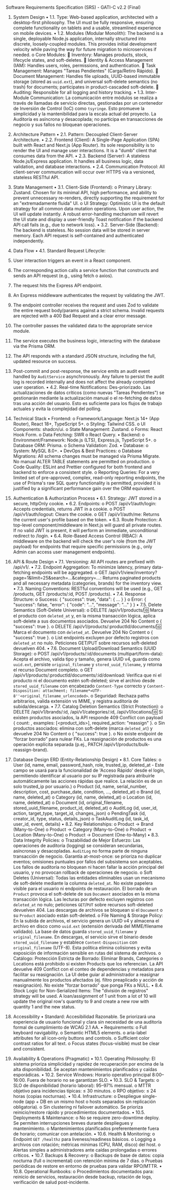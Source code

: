 Software Requirements Specification (SRS) - GATI-C v2.2 (Final)
1. System Design
•	1.1. Type: Web-based application, architected with a desktop-first philosophy. The UI must be fully responsive, ensuring complete functionality on tablets and a usable, streamlined experience on mobile devices.
•	1.2. Modules (Modular Monolith): The backend is a single, deployable Node.js application, internally structured into discrete, loosely-coupled modules. This provides initial development velocity while paving the way for future migration to microservices if needed.
o	Core Modules:
	Inventory: Manages products, stock, lifecycle states, and soft-deletes.
	Identity & Access Management (IAM): Handles users, roles, permissions, and authentication.
	Task Management: Manages "Tareas Pendientes" (Carga/Retiro Rápido).
	Document Management: Handles file uploads, UUID-based immutable storage (stored as `uuid.ext`), and universal soft-delete semantics (no trash) for documents; participates in product-cascaded soft-delete.
	Auditing: Responsible for all logging and history tracking.
•	1.3. Inter-Module Communication: La comunicación entre módulos se realiza a través de llamadas de servicio directas, gestionadas por un contenedor de Inversión de Control (IoC) como `tsyringe`. Esto promueve la simplicidad y la mantenibilidad para la escala actual del proyecto. La Auditoría es asíncrona y desacoplada; no participa en transacciones de negocio y sus fallos no bloquean operaciones.
2. Architecture Pattern
•	2.1. Pattern: Decoupled Client-Server Architecture.
•	2.2. Frontend (Client): A Single-Page Application (SPA) built with React and Next.js (App Router). Its sole responsibility is to render the UI and manage user interactions. It is a "dumb" client that consumes data from the API.
•	2.3. Backend (Server): A stateless Node.js/Express application. It handles all business logic, data validation, and database interactions.
•	2.4. Communication Protocol: All client-server communication will occur over HTTPS via a versioned, stateless RESTful API.
3. State Management
•	3.1. Client-Side (Frontend):
o	Primary Library: Zustand. Chosen for its minimal API, high performance, and ability to prevent unnecessary re-renders, directly supporting the requirement for an "extremadamente fluida" UI.
o	UI Strategy: Optimistic UI is the default strategy for all common data mutation operations. Upon user action, the UI will update instantly. A robust error-handling mechanism will revert the UI state and display a user-friendly Toast notification if the backend API call fails (e.g., due to network loss).
•	3.2. Server-Side (Backend): The backend is stateless. No session data will be stored in server memory. Each API request is self-contained and authenticated independently.
4. Data Flow
•	4.1. Standard Request Lifecycle:
1.	User interaction triggers an event in a React component.
2.	The corresponding action calls a service function that constructs and sends an API request (e.g., using fetch o axios).
3.	The request hits the Express API endpoint.
4.	An Express middleware authenticates the request by validating the JWT.
5.	The endpoint controller receives the request and uses Zod to validate the entire request body/params against a strict schema. Invalid requests are rejected with a 400 Bad Request and a clear error message.
6.	The controller passes the validated data to the appropriate service module.
7.	The service executes the business logic, interacting with the database via the Prisma ORM.
8.	The API responds with a standard JSON structure, including the full, updated resource on success.
9.	Post-commit and post-response, the service emits an audit event handled by `AuditService` asynchronously. Any failure to persist the audit log is recorded internally and does not affect the already completed user operation.
•	4.2. Real-time Notifications: Des-priorizado. Las actualizaciones de datos críticos (como nuevas "Tareas Pendientes") se gestionarán mediante la actualización manual o el re-fetching de datos tras una acción del usuario. Esto es suficiente para los flujos de trabajo actuales y evita la complejidad del polling.
5. Technical Stack
•	Frontend:
o	Framework/Language: Next.js 14+ (App Router), React 18+, TypeScript 5+.
o	Styling: Tailwind CSS.
o	UI Components: shadcn/ui.
o	State Management: Zustand.
o	Forms: React Hook Form.
o	Data Fetching: SWR o React Query.
•	Backend:
o	Environment/Framework: Node.js (LTS), Express.js, TypeScript 5+.
	o	Database ORM: Prisma.
o	Schema Validation: Zod.
•	Database:
o	System: MySQL 8.0+.
•	DevOps & Best Practices:
o	Database Migrations: All schema changes must be managed via Prisma Migrate. No manual ALTER TABLE statements are permitted on production.
o	Code Quality: ESLint and Prettier configured for both frontend and backend to enforce a consistent style.
o	Reporting Queries: For a very limited set of pre-approved, complex, read-only reporting endpoints, the use of Prisma's raw SQL query functionality is permitted, provided it is justified by a significant performance gain over the ORM equivalent.
6. Authentication & Authorization Process
•	6.1. Strategy: JWT stored in a secure, httpOnly cookie.
•	6.2. Endpoints:
o	POST /api/v1/auth/login: Accepts credentials, returns JWT in a cookie.
o	POST /api/v1/auth/logout: Clears the cookie.
o	GET /api/v1/auth/me: Returns the current user's profile based on the token.
•	6.3. Route Protection: A top-level component/middleware in Next.js will guard all private routes. If no valid JWT is present, it will perform an immediate, unconditional redirect to /login.
•	6.4. Role-Based Access Control (RBAC): A middleware on the backend will check the user's role (from the JWT payload) for endpoints that require specific permissions (e.g., only Admin can access user management endpoints).
7. API & Route Design
•	7.1. Versioning: All API routes are prefixed with /api/v1/.
•	7.2. Endpoint Aggregation: To minimize latency, primary data-fetching endpoints will be aggregated.
o	GET /api/v1/view/inventory?page=1&limit=25&search=...&category=...: Returns paginated products and all necessary metadata (categories, brands) for the inventory view.
•	7.3. Naming Conventions: RESTful conventions will be used (e.g., GET /products, GET /products/:id, POST /products).
•	7.4. Response Structure:
o	Success: { "success": true, "data": { ... } }
o	Error: { "success": false, "error": { "code": "...", "message": "..." } }
•	7.5. Delete Semantics (Soft-Delete Universal):
o	DELETE /api/v1/products/:id: Marca el producto con `deleted_at` y, en la misma transacción lógica, aplica soft-delete a sus documentos asociados. Devuelve 204 No Content o { "success": true }.
o	DELETE /api/v1/products/:productId/documents/:id: Marca el documento con `deleted_at`. Devuelve 204 No Content o { "success": true }.
o	List endpoints excluyen por defecto registros con `deleted_at` no nulo. Peticiones GET/PUT sobre recursos soft-deleted devuelven 404.
•	7.6. Document Upload/Download Semantics (UUID Storage):
o	POST /api/v1/products/:id/documents (multipart/form-data): Acepta el archivo, valida tipo y tamaño, genera UUID v4, guarda como `uuid.ext`, persiste `original_filename` y `stored_uuid_filename`, y retorna el recurso Document completo.
o	GET /api/v1/products/:productId/documents/:id/download: Verifica que ni el producto ni el documento estén soft-deleted; sirve el archivo desde `stored_uuid_filename` con encabezado `Content-Type` correcto y `Content-Disposition: attachment; filename*=UTF-8''<original_filename_urlencoded>`.
o	Seguridad: Rechaza paths arbitrarios, valida extensión vs MIME, y registra auditoría de subida/descarga.
•	7.7. Catalog Deletion Semantics (Strict Protection):
o	DELETE /api/v1/brands/:id, /api/v1/categories/:id, /api/v1/locations/:id: Si existen productos asociados, la API responde 409 Conflict con payload { count: <n>, examples: [<product_ids>], required_action: "reassign" }.
o	Sin productos asociados: elimina con soft-delete (marca `deleted_at`) y devuelve 204 No Content o { "success": true }.
o	No existe endpoint de “forzar borrado” para nulear FKs. La reasignación de productos es una operación explícita separada (p.ej., PATCH /api/v1/products/bulk-reassign-brand).
8. Database Design ERD (Entity-Relationship Design)
•	8.1. Core Tables:
o	User (id, name, email, password_hash, role, trusted_ip, deleted_at - Este campo se usará para la funcionalidad de 'Acceso Rápido' desde el login, permitiendo identificar al usuario por su IP registrada para atribuirle automáticamente las acciones rápidas que realice. La relación es de un solo trusted_ip por usuario.)
o	Product (id, name, serial_number, description, cost, purchase_date, condition, ..., deleted_at)
o	Brand (id, name, deleted_at)
o	Category (id, name, deleted_at)
o	Location (id, name, deleted_at)
o	Document (id, original_filename, stored_uuid_filename, product_id, deleted_at)
o	AuditLog (id, user_id, action, target_type, target_id, changes_json)
o	PendingTask (id, creator_id, type, status, details_json)
o	TaskAuditLog (id, task_id, user_id, event, details)
•	8.2. Key Relationships:
o	Product -> Brand (Many-to-One)
o	Product -> Category (Many-to-One)
o	Product -> Location (Many-to-One)
o	Product -> Document (One-to-Many)
•	8.3. Data Integrity Policies:
o	Trazabilidad de Mejor Esfuerzo: Las operaciones de auditoría (logging) se consideran secundarias, asíncronas y desacopladas. `AuditLog` no forma parte de ninguna transacción de negocio. Garantía at-most-once: se prioriza no duplicar eventos; omisiones puntuales por fallos del subsistema son aceptables. Los fallos de auditoría no bloquean ni hacen fallar la acción principal del usuario, y no provocan rollback de operaciones de negocio.
o	Soft Deletes (Universal): Todas las entidades eliminables usan un mecanismo de soft-delete mediante la columna `deleted_at`. No existe papelera visible para el usuario ni endpoints de restauración. El borrado de un `Product` provoca el soft-delete de sus `Document` asociados en la misma transacción lógica. Las lecturas por defecto excluyen registros con `deleted_at` no nulo; peticiones `GET`/`PUT` sobre recursos soft-deleted devuelven 404. Las descargas de archivos se bloquean si el `Document` o su `Product` asociado están soft-deleted.
o	File Naming & Storage Policy: En la subida de archivos, el servicio genera un UUID v4 y almacena el archivo en disco como `uuid.ext` (extensión derivada del MIME/filename validado). La base de datos guarda `stored_uuid_filename` y `original_filename`. En descargas, el servicio sirve el binario desde `stored_uuid_filename` y establece `Content-Disposition` con `original_filename` (UTF-8). Esta política elimina colisiones y evita exposición de información sensible en rutas del sistema de archivos.
o	Catálogo: Protección Estricta de Borrado: Eliminar Brands, Categories o Locations está prohibido si existen Products que los referencian. La API devuelve 409 Conflict con el conteo de dependencias y metadatos para facilitar su reasignación. La UI debe guiar al administrador a reasignar manualmente los productos afectados (ej. filtro preaplicado y acción de reasignación). No existe "forzar borrado" que ponga FKs a NULL.
•	8.4. Stock Logic for Non-Serialized Items: The "división de registros" strategy will be used. A loan/assignment of 1 unit from a lot of 10 will update the original row's quantity to 9 and create a new row with quantity 1 and the new status.
9. Accessibility
•	Standard: Accesibilidad Razonable. Se priorizará una experiencia de usuario funcional y clara sin necesidad de una auditoría formal de cumplimiento de WCAG 2.1 AA.
•	Requirements:
	o	Full keyboard navigability.
	o	Semantic HTML5 elements.
	o	aria-label attributes for all icon-only buttons and controls.
	o	Sufficient color contrast ratios for all text.
	o	Focus states (focus-visible) must be clear and consistent.

10. Availability & Operations (Pragmatic)
•	10.1. Operating Philosophy: El sistema prioriza simplicidad y rapidez de recuperación por encima de la alta disponibilidad. Se aceptan mantenimientos planificados y caídas esporádicas.
•	10.2. Service Windows: Horario operativo principal 8:00–16:00. Fuera de horario no se garantizan SLO.
•	10.3. SLO & Targets:
	o	SLO de disponibilidad (horario laboral): 95–97% mensual.
	o	MTTR objetivo para incidencias típicas: ≤ 30 minutos.
	o	RPO objetivo: ≤ 24 horas (copias nocturnas).
•	10.4. Infrastructure:
	o	Despliegue single-node (app + DB en un mismo host o hosts separados sin replicación obligatoria).
	o	Sin clustering ni failover automático. Se prioriza reinicio/restore rápido y procedimientos documentados.
•	10.5. Deployments & Maintenance:
	o	No se requiere zero-downtime deploy. Se permiten interrupciones breves durante despliegues y mantenimiento.
	o	Mantenimientos planificados preferentemente fuera de horario; comunicar con antelación.
•	10.6. Health & Monitoring:
	o	Endpoint `GET /healthz` para liveness/readiness básicos.
	o	Logging a archivos con rotación; métricas mínimas (CPU, RAM, disco) del host.
	o	Alertas simples a administradores ante caídas prolongadas o errores críticos.
•	10.7. Backups & Recovery:
	o	Backups de base de datos: copia nocturna (full o incremental) con retención mínima de 7 días.
	o	Pruebas periódicas de restore en entorno de pruebas para validar RPO/MTTR.
•	10.8. Operational Runbooks:
	o	Procedimientos documentados para: reinicio de servicios, restauración desde backup, rotación de logs, verificación de salud post-incidente.

